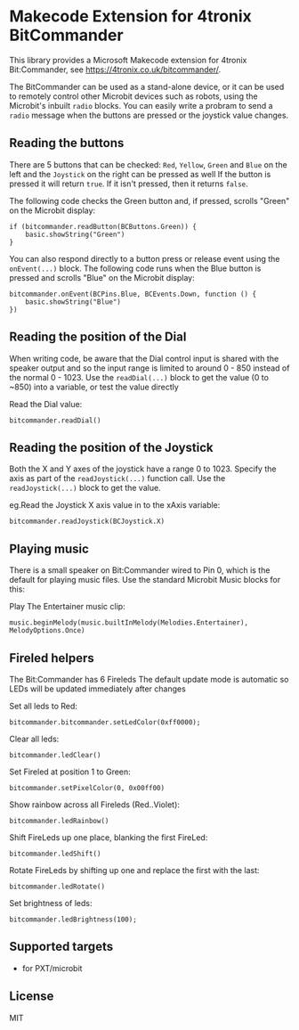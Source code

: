 # Makecode Extension for 4tronix BitCommander

This library provides a Microsoft Makecode extension for 4tronix Bit:Commander, see
https://4tronix.co.uk/bitcommander/.

The BitCommander can be used as a stand-alone device, or it can be used to remotely control other Microbit devices such as robots, using the Microbit's inbuilt `radio` blocks.
You can easily write a probram to send a `radio` message when the buttons are pressed or the joystick value changes.

## Reading the buttons

There are 5 buttons that can be checked: `Red`, `Yellow`, `Green` and `Blue` on the left and the `Joystick` on the right can be pressed as well
If the button is pressed it will return `true`. If it isn't pressed, then it returns `false`.

The following code checks the Green button and, if pressed, scrolls "Green" on the Microbit display:

```blocks
if (bitcommander.readButton(BCButtons.Green)) {
    basic.showString("Green")
}
```

You can also respond directly to a button press or release event using the `onEvent(...)` block.
The following code runs when the Blue button is pressed and scrolls "Blue" on the Microbit display:

```blocks
bitcommander.onEvent(BCPins.Blue, BCEvents.Down, function () {
    basic.showString("Blue")
})
```

## Reading the position of the Dial

When writing code, be aware that the Dial control input is shared with the speaker output and so the input range is limited to around 0 - 850 instead of the normal 0 - 1023. 
Use the `readDial(...)` block to get the value (0 to ~850) into a variable, or test the value directly

Read the Dial value:

```block
bitcommander.readDial()
```

## Reading the position of the Joystick

Both the X and Y axes of the joystick have a range 0 to 1023. Specify the axis as part of the `readJoystick(...)` function call.
Use the `readJoystick(...)` block to get the value.

eg.Read the Joystick X axis value in to the xAxis variable:

```block
bitcommander.readJoystick(BCJoystick.X)
```

## Playing music

There is a small speaker on Bit:Commander wired to Pin 0, which is the default for playing music files. Use the standard Microbit Music blocks for this:

Play The Entertainer music clip:

```block
music.beginMelody(music.builtInMelody(Melodies.Entertainer), MelodyOptions.Once)
```


## Fireled helpers

The Bit:Commander has 6 Fireleds
The default update mode is automatic so LEDs will be updated immediately after changes

Set all leds to Red:

```block
bitcommander.bitcommander.setLedColor(0xff0000);
```

Clear all leds:

```block
bitcommander.ledClear()
```

Set Fireled at position 1 to Green:

```block
bitcommander.setPixelColor(0, 0x00ff00)
```

Show rainbow across all Fireleds (Red..Violet):

```block
bitcommander.ledRainbow()
```

Shift FireLeds up one place, blanking the first FireLed:

```block
bitcommander.ledShift()
```

Rotate FireLeds by shifting up one and replace the first with the last:

```block
bitcommander.ledRotate()
```

Set brightness of leds:

```block
bitcommander.ledBrightness(100);
```

## Supported targets

* for PXT/microbit

## License
MIT
